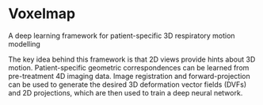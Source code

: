 # Voxelmap
A deep learning framework for patient-specific 3D respiratory motion modelling

The key idea behind this framework is that 2D views provide hints about 3D motion. Patient-specific geometric correspondences can be learned from pre-treatment 4D imaging data. Image registration and forward-projection can be used to generate the desired 3D deformation vector fields (DVFs) and 2D projections, which are then used to train a deep neural network.
